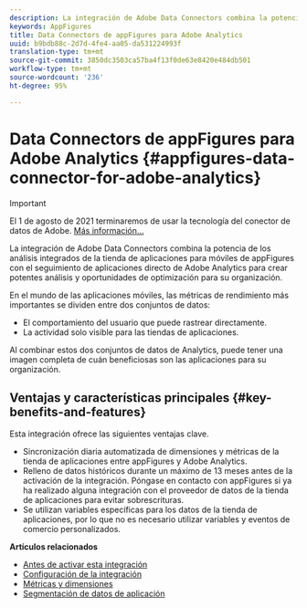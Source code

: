 ```yaml
---
description: La integración de Adobe Data Connectors combina la potencia de los análisis integrados de la tienda de aplicaciones para móviles de appFigures con el seguimiento de aplicaciones directo de Adobe Analytics para crear potentes análisis y oportunidades de optimización para su organización.
keywords: AppFigures
title: Data Connectors de appFigures para Adobe Analytics
uuid: b9bdb88c-2d7d-4fe4-aa05-da531224993f
translation-type: tm+mt
source-git-commit: 3850dc3503ca57ba4f13f0de63e8420e484db501
workflow-type: tm+mt
source-wordcount: '236'
ht-degree: 95%

---
```



# Data Connectors de appFigures para Adobe Analytics {#appfigures-data-connector-for-adobe-analytics}

>[!IMPORTANT]
>
>El 1 de agosto de 2021 terminaremos de usar la tecnología del conector de datos de Adobe. [Más información...](/help/import/data-connectors/data-connectors-eol.md)

La integración de Adobe Data Connectors combina la potencia de los análisis integrados de la tienda de aplicaciones para móviles de appFigures con el seguimiento de aplicaciones directo de Adobe Analytics para crear potentes análisis y oportunidades de optimización para su organización.

En el mundo de las aplicaciones móviles, las métricas de rendimiento más importantes se dividen entre dos conjuntos de datos:

* El comportamiento del usuario que puede rastrear directamente.
* La actividad solo visible para las tiendas de aplicaciones.

Al combinar estos dos conjuntos de datos de Analytics, puede tener una imagen completa de cuán beneficiosas son las aplicaciones para su organización.

## Ventajas y características principales {#key-benefits-and-features}

Esta integración ofrece las siguientes ventajas clave.

* Sincronización diaria automatizada de dimensiones y métricas de la tienda de aplicaciones entre appFigures y Adobe Analytics.
* Relleno de datos históricos durante un máximo de 13 meses antes de la activación de la integración. Póngase en contacto con appFigures si ya ha realizado alguna integración con el proveedor de datos de la tienda de aplicaciones para evitar sobrescrituras.
* Se utilizan variables específicas para los datos de la tienda de aplicaciones, por lo que no es necesario utilizar variables y eventos de comercio personalizados.

**Artículos relacionados**

* [Antes de activar esta integración](appfigures-before-activation.md)
* [Configuración de la integración](t-appfigures-integration.md)
* [Métricas y dimensiones](appfigures-metrics.md)
* [Segmentación de datos de aplicación](appfigures-segment-filter.md)
